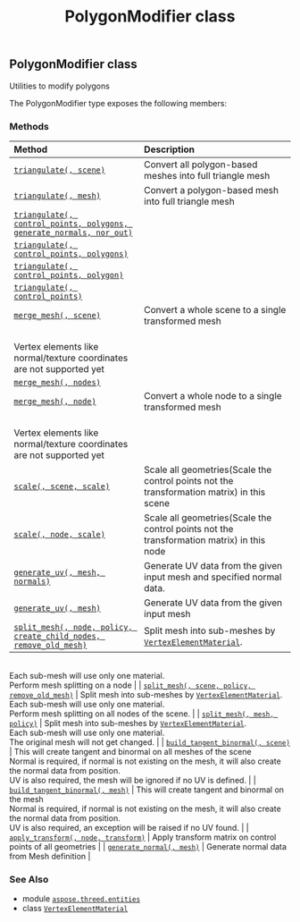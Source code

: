 ﻿---
title: PolygonModifier class
second_title: Aspose.3D for Python via .NET API References
description: 
type: docs
weight: 300
url: /python-net/aspose.threed.entities/polygonmodifier/
is_root: false
---

## PolygonModifier class

Utilities to modify polygons



The PolygonModifier type exposes the following members:

### Methods
| Method | Description |
| :- | :- |
| [`triangulate(, scene)`](/3d/python-net/aspose.threed.entities/polygonmodifier/triangulate/#aspose.threed.scene) | Convert all polygon-based meshes into full triangle mesh |
| [`triangulate(, mesh)`](/3d/python-net/aspose.threed.entities/polygonmodifier/triangulate/#aspose.threed.entities.mesh) | Convert a polygon-based mesh into full triangle mesh |
| [`triangulate(, control_points, polygons, generate_normals, nor_out)`](/3d/python-net/aspose.threed.entities/polygonmodifier/triangulate/#list-list-bool-any) |  |
| [`triangulate(, control_points, polygons)`](/3d/python-net/aspose.threed.entities/polygonmodifier/triangulate/#list-list) |  |
| [`triangulate(, control_points, polygon)`](/3d/python-net/aspose.threed.entities/polygonmodifier/triangulate/#list-list) |  |
| [`triangulate(, control_points)`](/3d/python-net/aspose.threed.entities/polygonmodifier/triangulate/#list) |  |
| [`merge_mesh(, scene)`](/3d/python-net/aspose.threed.entities/polygonmodifier/merge_mesh/#aspose.threed.scene) | Convert a whole scene to a single transformed mesh<br/>Vertex elements like normal/texture coordinates are not supported yet |
| [`merge_mesh(, nodes)`](/3d/python-net/aspose.threed.entities/polygonmodifier/merge_mesh/#list) |  |
| [`merge_mesh(, node)`](/3d/python-net/aspose.threed.entities/polygonmodifier/merge_mesh/#aspose.threed.node) | Convert a whole node to a single transformed mesh<br/>Vertex elements like normal/texture coordinates are not supported yet |
| [`scale(, scene, scale)`](/3d/python-net/aspose.threed.entities/polygonmodifier/scale/#aspose.threed.scene-aspose.threed.utilities.vector3) | Scale all geometries(Scale the control points not the transformation matrix) in this scene |
| [`scale(, node, scale)`](/3d/python-net/aspose.threed.entities/polygonmodifier/scale/#aspose.threed.node-aspose.threed.utilities.vector3) | Scale all geometries(Scale the control points not the transformation matrix) in this node |
| [`generate_uv(, mesh, normals)`](/3d/python-net/aspose.threed.entities/polygonmodifier/generate_uv/#aspose.threed.entities.mesh-aspose.threed.entities.vertexelementnormal) | Generate UV data from the given input mesh and specified normal data. |
| [`generate_uv(, mesh)`](/3d/python-net/aspose.threed.entities/polygonmodifier/generate_uv/#aspose.threed.entities.mesh) | Generate UV data from the given input mesh |
| [`split_mesh(, node, policy, create_child_nodes, remove_old_mesh)`](/3d/python-net/aspose.threed.entities/polygonmodifier/split_mesh/#aspose.threed.node-aspose.threed.entities.splitmeshpolicy-bool-bool) | Split mesh into sub-meshes by [`VertexElementMaterial`](/3d/python-net/aspose.threed.entities/vertexelementmaterial).<br/>Each sub-mesh will use only one material.<br/>Perform mesh splitting on a node |
| [`split_mesh(, scene, policy, remove_old_mesh)`](/3d/python-net/aspose.threed.entities/polygonmodifier/split_mesh/#aspose.threed.scene-aspose.threed.entities.splitmeshpolicy-bool) | Split mesh into sub-meshes by [`VertexElementMaterial`](/3d/python-net/aspose.threed.entities/vertexelementmaterial).<br/>Each sub-mesh will use only one material.<br/>Perform mesh splitting on all nodes of the scene. |
| [`split_mesh(, mesh, policy)`](/3d/python-net/aspose.threed.entities/polygonmodifier/split_mesh/#aspose.threed.entities.mesh-aspose.threed.entities.splitmeshpolicy) | Split mesh into sub-meshes by [`VertexElementMaterial`](/3d/python-net/aspose.threed.entities/vertexelementmaterial).<br/>Each sub-mesh will use only one material.<br/>The original mesh will not get changed. |
| [`build_tangent_binormal(, scene)`](/3d/python-net/aspose.threed.entities/polygonmodifier/build_tangent_binormal/#aspose.threed.scene) | This will create tangent and binormal on all meshes of the scene<br/>Normal is required, if normal is not existing on the mesh, it will also create the normal data from position.<br/>UV is also required, the mesh will be ignored if no UV is defined. |
| [`build_tangent_binormal(, mesh)`](/3d/python-net/aspose.threed.entities/polygonmodifier/build_tangent_binormal/#aspose.threed.entities.mesh) | This will create tangent and binormal on the mesh<br/>Normal is required, if normal is not existing on the mesh, it will also create the normal data from position.<br/>UV is also required, an exception will be raised if no UV found. |
| [`apply_transform(, node, transform)`](/3d/python-net/aspose.threed.entities/polygonmodifier/apply_transform/#aspose.threed.node-aspose.threed.utilities.matrix4) | Apply transform matrix on control points of all geometries |
| [`generate_normal(, mesh)`](/3d/python-net/aspose.threed.entities/polygonmodifier/generate_normal/#aspose.threed.entities.mesh) | Generate normal data from Mesh definition |



### See Also
* module [`aspose.threed.entities`](..)
* class [`VertexElementMaterial`](/3d/python-net/aspose.threed.entities/vertexelementmaterial)
